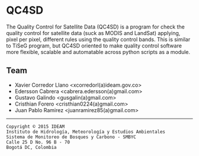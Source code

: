 # QC4SD #

The Quality Control for Satellite Data (QC4SD) is a program for check the quality 
control for satellite data (suck as MODIS and LandSat) applying, pixel per pixel, 
different rules using the quality control bands. This is similar to TiSeG program, 
but QC4SD oriented to make quality control software more flexible, scalable and 
automatable across python scripts as a module.   

## Team ##

- Xavier Corredor Llano <xcorredorl(a)ideam.gov.co>
- Edersson Cabrera <cabrera.edersson(a)gmail.com>
- Gustavo Galindo <gusgalin(a)gmail.com>
- Cristhian Forero <cristhian0224(a)gmail.com>
- Juan Pablo Ramirez <juanramirez85(a)gmail.com>

***

    Copyright © 2015 IDEAM
    Instituto de Hidrología, Meteorología y Estudios Ambientales
    Sistema de Monitoreo de Bosques y Carbono - SMBYC
    Calle 25 D No. 96 B - 70
    Bogotá DC, Colombia